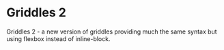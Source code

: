 Griddles 2
==========

Griddles 2 - a new version of griddles providing much the same syntax but using flexbox instead of inline-block.
